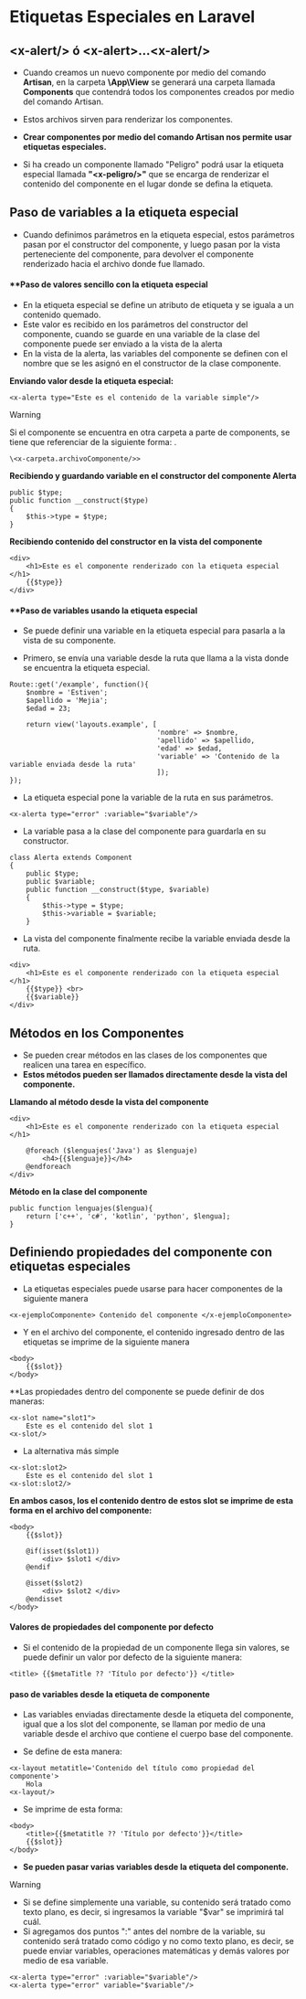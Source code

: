 # Etiquetas Especiales en Laravel

## **\<x-alert/> ó \<x-alert>...\<x-alert/>**

- Cuando creamos un nuevo componente por medio del comando **Artisan**, en la carpeta **\App\View** se generará una carpeta llamada **Components** que contendrá todos los componentes creados por medio del comando Artisan.
- Estos archivos sirven para renderizar los componentes.

- **Crear componentes por medio del comando Artisan nos permite usar etiquetas especiales.**
- Si ha creado un componente llamado "Peligro" podrá usar la etiqueta especial llamada **"\<x-peligro/>"** que se encarga de renderizar el contenido del componente en el lugar donde se defina la etiqueta.

## **Paso de variables a la etiqueta especial**

- Cuando definimos parámetros en la etiqueta especial, estos parámetros pasan por el constructor del componente, y luego pasan por la vista perteneciente del componente, para devolver el componente renderizado hacia el archivo donde fue llamado.

#### **Paso de valores sencillo con la etiqueta especial

- En la etiqueta especial se define un atributo de etiqueta y se iguala a un contenido quemado.
- Este valor es recibido en los parámetros del constructor del componente, cuando se guarde en una variable de la clase del componente puede ser enviado a la vista de la alerta
- En la vista de la alerta, las variables del componente se definen con el nombre que se les asignó en el constructor de la clase componente.

**Enviando valor desde la etiqueta especial:**

```
<x-alerta type="Este es el contenido de la variable simple"/>
```

> [!WARNING]
> Si el componente se encuentra en otra carpeta a parte de components, se tiene que referenciar de la siguiente forma:
> .
> ```
> \<x-carpeta.archivoComponente/>> 

**Recibiendo y guardando variable en el constructor del componente Alerta**

```
public $type;
public function __construct($type)
{
	$this->type = $type;
}
```

**Recibiendo contenido del constructor en la vista del componente**

```
<div>
    <h1>Este es el componente renderizado con la etiqueta especial </h1>
    {{$type}}
</div>
```

#### **Paso de variables usando la etiqueta especial

- Se puede definir una variable en la etiqueta especial para pasarla a la vista de su componente.

- Primero, se envía una variable desde la ruta que llama a la vista donde se encuentra la etiqueta especial.

```
Route::get('/example', function(){
    $nombre = 'Estiven';
    $apellido = 'Mejia';
    $edad = 23;

    return view('layouts.example', [
                                    'nombre' => $nombre,
                                    'apellido' => $apellido,
                                    'edad' => $edad,
                                    'variable' => 'Contenido de la variable enviada desde la ruta'
                                    ]);
});
```

- La etiqueta especial pone la variable de la ruta en sus parámetros.

```
<x-alerta type="error" :variable="$variable"/>
```

- La variable pasa a la clase del componente para guardarla en su constructor.

```
class Alerta extends Component
{
    public $type;
    public $variable;
    public function __construct($type, $variable)
    {
        $this->type = $type;
        $this->variable = $variable;
    }
```

- La vista del componente finalmente recibe la variable enviada desde la ruta.

```
<div>
    <h1>Este es el componente renderizado con la etiqueta especial </h1>
    {{$type}} <br>
    {{$variable}}
</div>
```

## **Métodos en los Componentes**

- Se pueden crear métodos en las clases de los componentes que realicen una tarea en específico.
- **Estos métodos pueden ser llamados directamente desde la vista del componente.**

**Llamando al método desde la vista del componente**

```
<div>
    <h1>Este es el componente renderizado con la etiqueta especial </h1>

    @foreach ($lenguajes('Java') as $lenguaje)
        <h4>{{$lenguaje}}</h4>
    @endforeach
</div>
```

**Método en la clase del componente**

```
public function lenguajes($lengua){
	return ['c++', 'c#', 'kotlin', 'python', $lengua];
}
```

## **Definiendo propiedades del componente con etiquetas especiales**

- La etiquetas especiales puede usarse para hacer componentes de la siguiente manera

```
<x-ejemploComponente> Contenido del componente </x-ejemploComponente>
```

- Y en el archivo del componente, el contenido ingresado dentro de las etiquetas se imprime de la siguiente manera

```
<body>
	{{$slot}}
</body>
```

**Las propiedades dentro del componente se puede definir de dos maneras:

```
<x-slot name="slot1">
	Este es el contenido del slot 1
<x-slot/>
```

- La alternativa más simple

```
<x-slot:slot2>
	Este es el contenido del slot 1
<x-slot:slot2/>
```

**En ambos casos, los el contenido dentro de estos slot se imprime de esta forma en el archivo del componente:**

```
<body>
	{{$slot}}

	@if(isset($slot1))
		<div> $slot1 </div>
	@endif
	
	@isset($slot2)
		<div> $slot2 </div>
	@endisset
</body>
```

#### Valores de propiedades del componente por defecto

- Si el contenido de la propiedad de un componente llega sin valores, se puede definir un valor por defecto de la siguiente manera:

```
<title> {{$metaTitle ?? 'Título por defecto'}} </title>
```

#### paso de variables desde la etiqueta de componente

- Las variables enviadas directamente desde la etiqueta del componente, igual que a los slot del componente, se llaman por medio de una variable desde el archivo que contiene el cuerpo base del componente.

- Se define de esta manera:

```
<x-layout metatitle='Contenido del título como propiedad del componente'>
	Hola
<x-layout/>
```

- Se imprime de esta forma:

```
<body>
    <title>{{$metatitle ?? 'Título por defecto'}}</title>
	{{$slot}}
</body>
```

- **Se pueden pasar varias variables desde la etiqueta del componente.**

> [!WARNING]
> - Si se define simplemente una variable, su contenido será tratado como texto plano, es decir, si ingresamos la variable "$var" se imprimirá tal cuál.
> - Si agregamos dos puntos ":" antes del nombre de la variable, su contenido será tratado como código y no como texto plano, es decir, se puede enviar variables, operaciones matemáticas y demás valores por medio de esa variable.

```
<x-alerta type="error" :variable="$variable"/>
<x-alerta type="error" variable="$variable"/>
```



